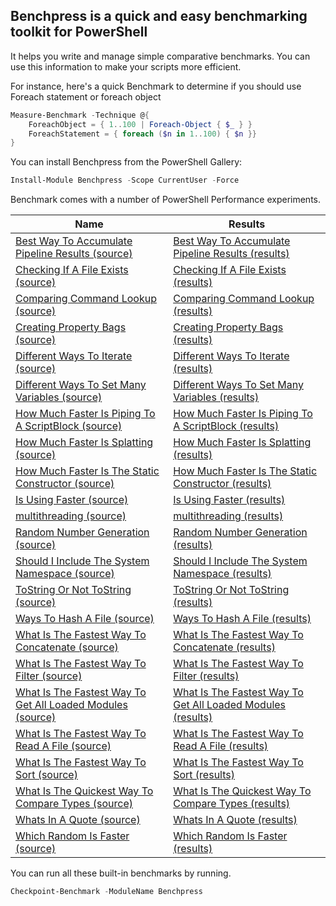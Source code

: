 ## Benchpress is a quick and easy benchmarking toolkit for PowerShell

It helps you write and manage simple comparative benchmarks.
You can use this information to make your scripts more efficient.

For instance, here's a quick Benchmark to determine if you should use Foreach statement or foreach object

~~~PowerShell
Measure-Benchmark -Technique @{
    ForeachObject = { 1..100 | Foreach-Object { $_ } }
    ForeachStatement = { foreach ($n in 1..100) { $n }}
}
~~~

You can install Benchpress from the PowerShell Gallery:

~~~PowerShell
Install-Module Benchpress -Scope CurrentUser -Force
~~~

Benchmark comes with a number of PowerShell Performance experiments.


|Name                                                                                                                                                                                                         |Results                                                                                                                                           |
|-------------------------------------------------------------------------------------------------------------------------------------------------------------------------------------------------------------|--------------------------------------------------------------------------------------------------------------------------------------------------|
|[Best Way To Accumulate Pipeline Results (source)](https://github.com/StartAutomating/Benchpress/tree/master/PowerShellPerformance/Best_Way_To_Accumulate_Pipeline_Results.benchmark.ps1)                    |[Best Way To Accumulate Pipeline Results (results)](docs/Best_Way_To_Accumulate_Pipeline_Results.benchmark.benchmarkOutput.md)                    |
|[Checking If A File Exists (source)](https://github.com/StartAutomating/Benchpress/tree/master/PowerShellPerformance/Checking_If_A_File_Exists.benchmark.ps1)                                                |[Checking If A File Exists (results)](docs/Checking_If_A_File_Exists.benchmark.benchmarkOutput.md)                                                |
|[Comparing Command Lookup (source)](https://github.com/StartAutomating/Benchpress/tree/master/PowerShellPerformance/Comparing_Command_Lookup.benchmark.ps1)                                                  |[Comparing Command Lookup (results)](docs/Comparing_Command_Lookup.benchmark.benchmarkOutput.md)                                                  |
|[Creating Property Bags (source)](https://github.com/StartAutomating/Benchpress/tree/master/PowerShellPerformance/Creating_Property_Bags.benchmark.ps1)                                                      |[Creating Property Bags (results)](docs/Creating_Property_Bags.benchmark.benchmarkOutput.md)                                                      |
|[Different Ways To Iterate (source)](https://github.com/StartAutomating/Benchpress/tree/master/PowerShellPerformance/Different_Ways_To_Iterate.benchmark.psd1)                                               |[Different Ways To Iterate (results)](docs/Different_Ways_To_Iterate.benchmark.benchmarkOutput.md)                                                |
|[Different Ways To Set Many Variables (source)](https://github.com/StartAutomating/Benchpress/tree/master/PowerShellPerformance/Different_Ways_To_Set_Many_Variables.benchmark.psd1)                         |[Different Ways To Set Many Variables (results)](docs/Different_Ways_To_Set_Many_Variables.benchmark.benchmarkOutput.md)                          |
|[How Much Faster Is Piping To A ScriptBlock (source)](https://github.com/StartAutomating/Benchpress/tree/master/PowerShellPerformance/How_Much_Faster_Is_Piping_To_A_ScriptBlock.benchmark.psd1)             |[How Much Faster Is Piping To A ScriptBlock (results)](docs/How_Much_Faster_Is_Piping_To_A_ScriptBlock.benchmark.benchmarkOutput.md)              |
|[How Much Faster Is Splatting (source)](https://github.com/StartAutomating/Benchpress/tree/master/PowerShellPerformance/How_Much_Faster_Is_Splatting.benchmark.ps1)                                          |[How Much Faster Is Splatting (results)](docs/How_Much_Faster_Is_Splatting.benchmark.benchmarkOutput.md)                                          |
|[How Much Faster Is The Static Constructor (source)](https://github.com/StartAutomating/Benchpress/tree/master/PowerShellPerformance/How_Much_Faster_Is_The_Static_Constructor.benchmark.psd1)               |[How Much Faster Is The Static Constructor (results)](docs/How_Much_Faster_Is_The_Static_Constructor.benchmark.benchmarkOutput.md)                |
|[Is Using Faster (source)](https://github.com/StartAutomating/Benchpress/tree/master/PowerShellPerformance/Is_Using_Faster.benchmark.ps1)                                                                    |[Is Using Faster (results)](docs/Is_Using_Faster.benchmark.benchmarkOutput.md)                                                                    |
|[multithreading (source)](https://github.com/StartAutomating/Benchpress/tree/master/PowerShellPerformance/multithreading.benchmark.ps1)                                                                      |[multithreading (results)](docs/multithreading.benchmark.benchmarkOutput.md)                                                                      |
|[Random Number Generation (source)](https://github.com/StartAutomating/Benchpress/tree/master/PowerShellPerformance/Random_Number_Generation.benchmark.ps1)                                                  |[Random Number Generation (results)](docs/Random_Number_Generation.benchmark.benchmarkOutput.md)                                                  |
|[Should I Include The System Namespace (source)](https://github.com/StartAutomating/Benchpress/tree/master/PowerShellPerformance/Should_I_Include_The_System_Namespace.benchmark.ps1)                        |[Should I Include The System Namespace (results)](docs/Should_I_Include_The_System_Namespace.benchmark.benchmarkOutput.md)                        |
|[ToString Or Not ToString (source)](https://github.com/StartAutomating/Benchpress/tree/master/PowerShellPerformance/ToString_Or_Not_ToString.benchmark.ps1)                                                  |[ToString Or Not ToString (results)](docs/ToString_Or_Not_ToString.benchmark.benchmarkOutput.md)                                                  |
|[Ways To Hash A File (source)](https://github.com/StartAutomating/Benchpress/tree/master/PowerShellPerformance/Ways_To_Hash_A_File.benchmark.ps1)                                                            |[Ways To Hash A File (results)](docs/Ways_To_Hash_A_File.benchmark.benchmarkOutput.md)                                                            |
|[What Is The Fastest Way To Concatenate (source)](https://github.com/StartAutomating/Benchpress/tree/master/PowerShellPerformance/What_Is_The_Fastest_Way_To_Concatenate.benchmark.json)                     |[What Is The Fastest Way To Concatenate (results)](docs/What_Is_The_Fastest_Way_To_Concatenate.benchmark.benchmarkOutput.md)                      |
|[What Is The Fastest Way To Filter (source)](https://github.com/StartAutomating/Benchpress/tree/master/PowerShellPerformance/What_Is_The_Fastest_Way_To_Filter.benchmark.ps1)                                |[What Is The Fastest Way To Filter (results)](docs/What_Is_The_Fastest_Way_To_Filter.benchmark.benchmarkOutput.md)                                |
|[What Is The Fastest Way To Get All Loaded Modules (source)](https://github.com/StartAutomating/Benchpress/tree/master/PowerShellPerformance/What_Is_The_Fastest_Way_To_Get_All_Loaded_Modules.benchmark.ps1)|[What Is The Fastest Way To Get All Loaded Modules (results)](docs/What_Is_The_Fastest_Way_To_Get_All_Loaded_Modules.benchmark.benchmarkOutput.md)|
|[What Is The Fastest Way To Read A File (source)](https://github.com/StartAutomating/Benchpress/tree/master/PowerShellPerformance/What_Is_The_Fastest_Way_To_Read_A_File.benchmark.ps1)                      |[What Is The Fastest Way To Read A File (results)](docs/What_Is_The_Fastest_Way_To_Read_A_File.benchmark.benchmarkOutput.md)                      |
|[What Is The Fastest Way To Sort (source)](https://github.com/StartAutomating/Benchpress/tree/master/PowerShellPerformance/What_Is_The_Fastest_Way_To_Sort.benchmark.ps1)                                    |[What Is The Fastest Way To Sort (results)](docs/What_Is_The_Fastest_Way_To_Sort.benchmark.benchmarkOutput.md)                                    |
|[What Is The Quickest Way To Compare Types (source)](https://github.com/StartAutomating/Benchpress/tree/master/PowerShellPerformance/What_Is_The_Quickest_Way_To_Compare_Types.benchmark.ps1)                |[What Is The Quickest Way To Compare Types (results)](docs/What_Is_The_Quickest_Way_To_Compare_Types.benchmark.benchmarkOutput.md)                |
|[Whats In A Quote (source)](https://github.com/StartAutomating/Benchpress/tree/master/PowerShellPerformance/Whats_In_A_Quote.benchmark.ps1)                                                                  |[Whats In A Quote (results)](docs/Whats_In_A_Quote.benchmark.benchmarkOutput.md)                                                                  |
|[Which Random Is Faster (source)](https://github.com/StartAutomating/Benchpress/tree/master/PowerShellPerformance/Which_Random_Is_Faster.benchmark.ps1)                                                      |[Which Random Is Faster (results)](docs/Which_Random_Is_Faster.benchmark.benchmarkOutput.md)                                                      |



You can run all these built-in benchmarks by running.

~~~PowerShell
Checkpoint-Benchmark -ModuleName Benchpress
~~~

